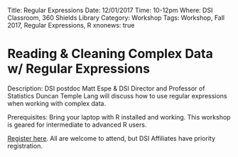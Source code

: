 Title: Regular Expressions
Date: 12/01/2017
Time: 10-12pm
Where: DSI Classroom, 360 Shields Library
Category: Workshop
Tags: Workshop, Fall 2017, Regular Expressions, R
xnonews: true

# Reading & Cleaning Complex Data w/ Regular Expressions 

Description:
DSI postdoc Matt Espe & DSI Director and Professor of Statistics Duncan Temple Lang will discuss how to use regular expressions when working with complex data.

Prerequisites: 
Bring your laptop with R installed and working. This workshop is geared for intermediate to advanced R users.

[Register here](https://www.eventbrite.com/e/dsi-workshop-december-1-regular-expressions-tickets-38741487833?aff=erellivmlt). All are welcome to attend, but DSI Affiliates have priority registration.